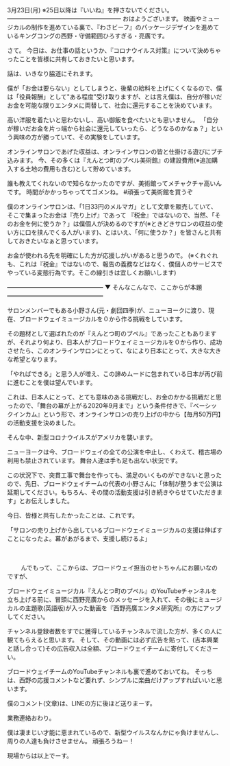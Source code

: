 3月23日(月) ※25日以降は『いいね』を押さないでください。
━━━━━━━━━━━━━━━━━━━
おはようございます。
映画やミュージカルの制作を進めている裏で、『わさビーフ』のパッケージデザインを進めているキングコングの西野・守備範囲ひろすぎる・亮廣です。

さて。
今日は、お仕事の話というか、『コロナウイルス対策』について決めちゃったことを皆様に共有しておきたいと思います。

話は、いきなり脇道にそれます。

僕が「お金は要らない」としてしまうと、後輩の給料を上げにくくなるので、僕は「役員報酬」として"ある程度"受け取りますが、とは言え僕は、自分が稼いだお金を可能な限りエンタメに両替して、社会に還元することを決めています。

高い洋服を着たいと思わないし、高い御飯を食べたいとも思いません。
「自分が稼いだお金を片っ端から社会に還元していったら、どうなるのかなぁ？」という興味の方が勝っていて、その実験をしています。

オンラインサロンであげた収益は、オンラインサロンの皆と仕掛ける遊びにブチ込みます。
今、その多くは『えんとつ町のプペル美術館』の建設費用(※追加購入する土地の費用も含む)として貯めています。

誰も教えてくれないので知らなかったのですが、美術館ってメチャクチャ高いんです。
時間がかかっちゃっててゴメンね。
#頑張って美術館を買うぞ

僕のオンラインサロンは、「1日33円のメルマガ」として文章を販売していて、そこで集まったお金は『売り上げ』であって 『税金』ではないので、当然、「そのお金を何に使うか？」は僕個人が決めるのですが(※ときどきサロンの収益の使い方に口を挟んでくる人がいます)、とはいえ、「何に使うか？」を皆さんと共有しておきたいなぁと思っています。

お金が使われる先を明確にした方が応援しがいがあると思うので。
(※くれぐれも、これは『税金』ではないので、報告の義務などはなく、僕個人のサービスでやっている変態行為です。そこの線引きは宜しくお願いします)

━━━━━━━━━━━━━━━━
▼ そんなこんなで、ここからが本題
━━━━━━━━━━━━━━━━

サロンメンバーでもある小野さん(元・劇団四季)が、ニューヨークに渡り、現在、ブロードウェイミュージカルを０から作る挑戦をしています。

その題材として選ばれたのが『えんとつ町のプペル』であったこともありますが、それより何より、日本人がブロードウェイミュージカルを０から作り、成功させたら、このオンラインサロンにとって、なにより日本にとって、大きな大きな希望となります。

「やればできる」と思う人が増え、この諦めムードに包まれている日本が再び前に進むことを僕は望んでいます。

これは、日本人にとって、とても意味のある挑戦だし、お金のかかる挑戦だと思ったので、「舞台の幕が上がる2020年9月まで」という条件付きで、『ベーシックインカム』という形で、オンラインサロンの売り上げの中から【毎月50万円】の活動支援を決めました。

そんな中、新型コロナウイルスがアメリカを襲います。

ニューヨークは今、ブロードウェイの全ての公演を中止し、くわえて、稽古場の利用も禁止されています。
舞台人達は手も足も出ない状況です。

この状況下で、突貫工事で舞台を作っても、満足のいくものができないと思ったので、先日、ブロードウェイチームの代表の小野さんに「体制が整うまで公演は延期してください。もちろん、その間の活動支援は引き続きやらせていただきます」とお伝えしました。

今日、皆様と共有したかったことは、これです。

「サロンの売り上げから出しているブロードウェイミュージカルの支援は伸ばすことになったよ。幕があがるまで、支援し続けるよ」

　　

　　
んでもって、ここからは、ブロードウェイ担当のセトちゃんにお願いなのですが、

ブロードウェイミュージカル『えんとつ町のプペル』のYouTubeチャンネルを立ち上げる前に、冒頭に西野亮廣からのメッセージを入れて、その後にミュージカルの主題歌(英語版)が入った動画を『西野亮廣エンタメ研究所』の方にアップしてください。

チャンネル登録者数をすでに獲得しているチャンネルで流した方が、多くの人に観てもらえると思います。
そして、その動画には必ず広告を貼って、(吉本興業と話し合って)その広告収入は全額、ブロードウェイチームに寄付してくださーい。

ブロードウェイチームのYouTubeチャンネルも裏で進めておいてね。
そっちは、西野の応援コメントなど要れず、シンプルに楽曲だけアップすればいいと思います。

僕のコメント(文章)は、LINEの方に後ほど送りまーす。

業務連絡おわり。

僕は凄まじい才能に恵まれているので、新型ウイルスなんかにゃ負けませんし、周りの人達も負けさせません。
頑張ろうねー！

現場からは以上でーす。
